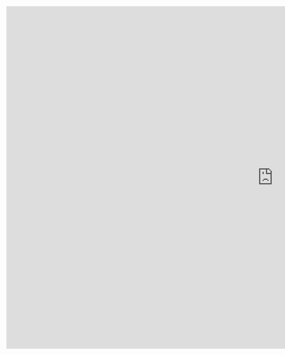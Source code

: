 <style>
  .container-lg.px-3.my-5.markdown-body {
    margin: 0!important;
    margin-left: 0px!Important;
    padding: 0!important;
}
  </style>
  
<iframe style="height:900px; width:1400px; border:none;" src="https://eververse.me/character">
Testttraaa
</iframe>
